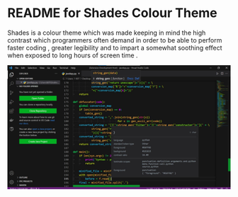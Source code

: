 # README for Shades Colour Theme
Shades is a colour theme which was made keeping in mind the high contrast which programmers often demand in order to be able to perform faster coding , greater legibility and to impart a somewhat soothing effect when exposed to long hours of screen time .

<img src = "https://github.com/Ansh-Sarkar/Ansh-Sarkar/blob/main/images/extension.jpg">
